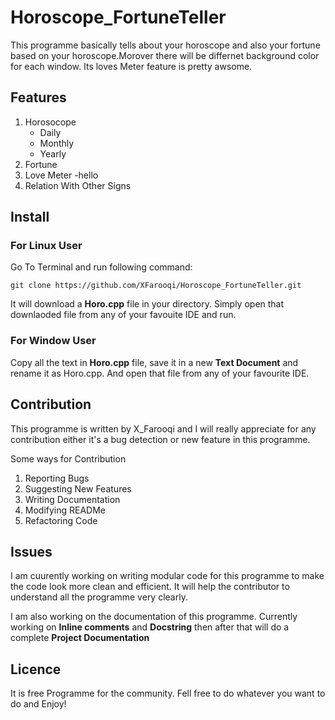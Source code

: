 # Horoscope_FortuneTeller

This programme basically tells about your horoscope and also your fortune based on your horoscope.Morover there will be differnet background color for each window.
Its loves Meter feature is pretty awsome.

## Features

1. Horosocope
    - Daily
    - Monthly
    - Yearly
2. Fortune
3. Love Meter -hello
4. Relation With Other Signs

## Install

### For Linux User

Go To Terminal and run following command:

`git clone https://github.com/XFarooqi/Horoscope_FortuneTeller.git`

It will download a **Horo.cpp** file in your directory. Simply open that downlaoded file from any of your favouite IDE and run.

### For Window User

Copy all the text in **Horo.cpp** file, save it in a new **Text Document** and rename it as Horo.cpp.
And open that file from any of your favourite IDE.

## Contribution
This programme is written by X_Farooqi and I will really appreciate for any contribution either it's a bug detection or new feature in this programme.

 Some ways for Contribution

1. Reporting Bugs
2. Suggesting New Features
3. Writing Documentation
4. Modifying READMe
5. Refactoring Code

## Issues

I am cuurently working on writing modular code for this programme to make the code look more clean and efficient. It will help the contributor to understand all the programme very clearly.

I am also working on the documentation of this programme. Currently working on **Inline comments** and **Docstring** then after that will do a complete **Project Documentation**

## Licence

It is free Programme for the community. Fell free to do whatever you want to do and Enjoy!
